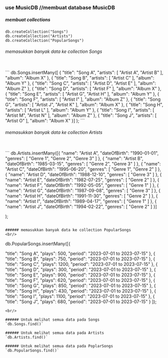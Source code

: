 ### use MusicDB //membuat database MusicDB

##### membuat collections
`db.createCollection("Songs")`<br>
`db.createCollection("Artists")`<br>
`db.createCollection("PopularSongs")`<br>

###### memasukkan banyak data ke collection Songs
<br/>
```
db.Songs.insertMany([
{
  "title": "Song A",
  "artists": [
    "Artist A",
    "Artist B"
  ],
  "album": "Album X"
},
{
  "title": "Song B",
  "artists": [
    "Artist C"
  ],
  "album": "Album Y"
},
{
  "title": "Song C",
  "artists": [
    "Artist D",
    "Artist E"
  ],
  "album": "Album Z"
},
{
  "title": "Song D",
  "artists": [
    "Artist F"
  ],
  "album": "Album X"
},
{
  "title": "Song E",
  "artists": [
    "Artist G",
    "Artist H"
  ],
  "album": "Album Y"
},
{
  "title": "Song F",
  "artists": [
    "Artist I"
  ],
  "album": "Album Z"
},
{
  "title": "Song G",
  "artists": [
    "Artist J",
    "Artist K"
  ],
  "album": "Album X"
},
{
  "title": "Song H",
  "artists": [
    "Artist L"
  ],
  "album": "Album Y"
},
{
  "title": "Song I",
  "artists": [
    "Artist M",
    "Artist N"
  ],
  "album": "Album Z"
},
{
  "title": "Song J",
  "artists": [
    "Artist O"
  ],
  "album": "Album X"
}]
);
```

###### memasukkan banyak data ke collection Artists
<br/>
```
db.Artists.insertMany([{
  "name": "Artist A",
  "dateOfBirth": "1990-01-01",
  "genres": [
    "Genre 1",
    "Genre 2",
    "Genre 3"
  ]
},
{
  "name": "Artist B",
  "dateOfBirth": "1985-03-15",
  "genres": [
    "Genre 2",
    "Genre 3"
  ]
},
{
  "name": "Artist C",
  "dateOfBirth": "1995-06-20",
  "genres": [
    "Genre 1",
    "Genre 2"
  ]
},
{
  "name": "Artist D",
  "dateOfBirth": "1988-12-10",
  "genres": [
    "Genre 3"
  ]
},
{
  "name": "Artist E",
  "dateOfBirth": "1982-07-25",
  "genres": [
    "Genre 2"
  ]
},
{
  "name": "Artist F",
  "dateOfBirth": "1992-05-05",
  "genres": [
    "Genre 1"
  ]
},
{
  "name": "Artist G",
  "dateOfBirth": "1987-09-08",
  "genres": [
    "Genre 3"
  ]
},
{
  "name": "Artist H",
  "dateOfBirth": "1991-11-30",
  "genres": [
    "Genre 2"
  ]
},
{
  "name": "Artist I",
  "dateOfBirth": "1989-04-17",
  "genres": [
    "Genre 1"
  ]
},
{
  "name": "Artist J",
  "dateOfBirth": "1994-02-22",
  "genres": [
    "Genre 2"
  ]
}]
    
);
```

###### memasukkan banyak data ke collection PopularSongs
<br/>
```
db.PopularSongs.insertMany([{

  "title": "Song A",
  "plays": 500,
  "period": "2023-07-01 to 2023-07-15"
},
{
  "title": "Song B",
  "plays": 750,
  "period": "2023-07-01 to 2023-07-15"
},
{
  "title": "Song C",
  "plays": 1200,
  "period": "2023-07-01 to 2023-07-15"
},
{
  "title": "Song D",
  "plays": 300,
  "period": "2023-07-01 to 2023-07-15"
},
{
  "title": "Song E",
  "plays": 900,
  "period": "2023-07-01 to 2023-07-15"
},
{
  "title": "Song F",
  "plays": 620,
  "period": "2023-07-01 to 2023-07-15"
},
{
  "title": "Song G",
  "plays": 850,
  "period": "2023-07-01 to 2023-07-15"
},
{
  "title": "Song H",
  "plays": 430,
  "period": "2023-07-01 to 2023-07-15"
},
{
  "title": "Song I",
  "plays": 1100,
  "period": "2023-07-01 to 2023-07-15"
},
{
  "title": "Song J",
  "plays": 680,
  "period": "2023-07-01 to 2023-07-15"
}
]);
```
<br/>

###### Untuk melihat semua data pada Songs
`db.Songs.find()`

###### Untuk melihat semua data pada Artists
`db.Artists.find()`

###### Untuk melihat semua data pada PoplarSongs
`db.PopularSongs.find()`
